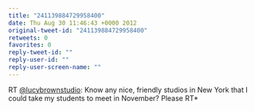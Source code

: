 ```yaml
---
title: "241139884729958400"
date: Thu Aug 30 11:46:43 +0000 2012
original-tweet-id: "241139884729958400"
retweets: 0
favorites: 0
reply-tweet-id: ""
reply-user-id: ""
reply-user-screen-name: ""
---
```

RT <a href="https://twitter.com/lucybrownstudio">@lucybrownstudio</a>: Know any nice, friendly studios in New York that I could take my students to meet in November? Please RT*
